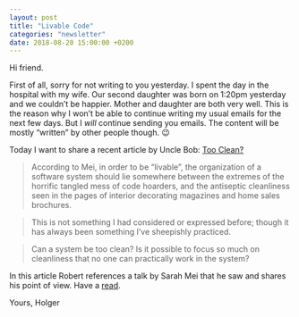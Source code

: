 ```yaml
---
layout: post
title: "Livable Code"
categories: "newsletter"
date: 2018-08-20 15:00:00 +0200
---
```


Hi friend.

First of all, sorry for not writing to you yesterday. I spent the day in the hospital with my wife. Our second daughter was born on 1:20pm yesterday and we couldn’t be happier. Mother and daughter are both very well.
This is the reason why I won’t be able to continue writing my usual emails for the next few days.
But I *will* continue sending you emails. The content will be mostly “written” by other people though. 😉

Today I want to share a recent article by Uncle Bob:
[Too Clean?](http://blog.cleancoder.com/uncle-bob/2018/08/13/TooClean.html)

> According to Mei, in order to be “livable”, the organization of a software system should lie somewhere between the extremes of the horrific tangled mess of code hoarders, and the antiseptic cleanliness seen in the pages of interior decorating magazines and home sales brochures.

> This is not something I had considered or expressed before; though it has always been something I’ve sheepishly practiced.

> Can a system be too clean? Is it possible to focus so much on cleanliness that no one can practically work in the system?

In this article Robert references a talk by Sarah Mei that he saw and shares his point of view.
Have a [read](http://blog.cleancoder.com/uncle-bob/2018/08/13/TooClean.html).

Yours,
Holger